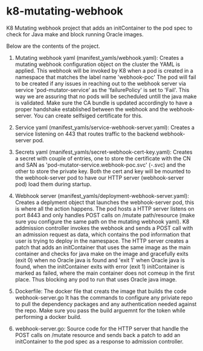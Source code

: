 # k8-mutating-webhook
K8 Mutating webhook project that adds an initContainer to the pod spec to check for Java make and block running Oracle images.

Below are the contents of the project.
1. Mutating webhook yaml (manifest_yamls/webhook.yaml):
   Creates a mutating webhook configuration object on the cluster the YAML is applied.
   This webhook will be invoked by K8 when a pod is created in a namespace that matches the label name 'webhook-poc'
   The pod will fail to be created if any issues in reaching out to the webhook server via service 'pod-mutator-service' as the 'failurePolicy' is set to 'Fail'. This way we are assuring that no pods will be secheduled untill the java make is validated.
   Make sure the CA bundle is updated accordingly to have a proper handshake established between the webhook and the webhook-server. You can create selfsiged certificate for this.
   
2. Service yaml (manifest_yamls/service-webhook-server.yaml):
   Creates a service listening on 443 that routes traffic to the backend webhook-server pod.
   
3. Secrets yaml (manifest_yamls/secret-webhook-cert-key.yaml):
   Creates a secret with couple of entries, one to store the certificate with the CN and SAN as 'pod-mutator-service.webhook-poc.svc' (<servicename>-<namespace>.svc) and the other to store the private key. Both the cert and key will be mounted to the webhook-server pod to have our HTTP server (webhook-server pod) load them during startup.

4. Webhook server (manifest_yamls/deployment-webhook-server.yaml):
   Creates a deplyment object that launches the webhook-server pod, this is where all the action happens. The pod hosts a HTTP server listens on port 8443 and only handles POST calls on /mutate path/resource (make sure you configure the same path on the mutating webhook yaml).
   K8 addmission controller invokes the webhook and sends a POST call with an admission request as data, which contains the pod information that user is trying to deploy in the namespace.
   The HTTP server creates a patch that adds an initContainer that uses the same image as the main container and checks for java make on the image and gracefully exits (exit 0) when no Oracle java is found and 'exit 1' when Oracle java is found, when the initContainer exits with error (exit 1) initContainer is marked as failed, where the main container does not comeup in the first place. Thus blocking any pod to run that uses Oracle java image.

5. Dockerfile:
   The docker file that creats the image that builds the code webhook-server.go
   It has the commands to configure any priviate repo to pull the dependency packages and any authentication needed against the repo. Make sure you pass the build arguemnt for the token while performing a docker build.

6. webhook-server.go:
   Source code for the HTTP server that handle the POST calls on /mutate resource and sends back a patch to add an initContainer to the pod spec as a response to admission controller.
   
   
   

